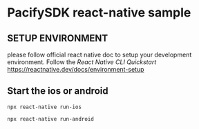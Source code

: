 # PacifySDK react-native sample

## SETUP ENVIRONMENT
please follow official react native doc to setup your development environment. Follow the *React Native CLI Quickstart*
https://reactnative.dev/docs/environment-setup


## Start the ios or android
```
npx react-native run-ios
```

```
npx react-native run-android
```